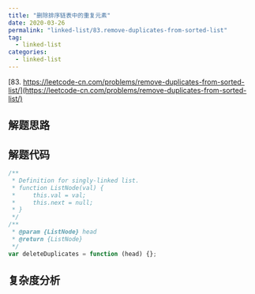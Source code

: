 ```yaml
---
title: "删除排序链表中的重复元素"
date: 2020-03-26
permalink: "linked-list/83.remove-duplicates-from-sorted-list"
tag:
  - linked-list
categories:
  - linked-list
---
```


[83. https://leetcode-cn.com/problems/remove-duplicates-from-sorted-list/](https://leetcode-cn.com/problems/remove-duplicates-from-sorted-list/)

## 解题思路

## 解题代码

```js
/**
 * Definition for singly-linked list.
 * function ListNode(val) {
 *     this.val = val;
 *     this.next = null;
 * }
 */
/**
 * @param {ListNode} head
 * @return {ListNode}
 */
var deleteDuplicates = function (head) {};
```

## 复杂度分析
